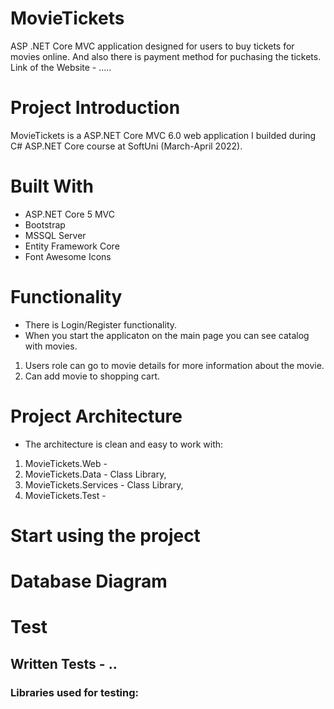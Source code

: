 # MovieTickets

ASP .NET Core MVC application designed for users to buy tickets for movies online. And also there is payment method for puchasing the tickets.
<br />
Link of the Website - .....

# Project Introduction
MovieTickets is a ASP.NET Core MVC 6.0 web application I builded during C# ASP.NET Core course at SoftUni (March-April 2022). <br />

# Built With
* ASP.NET Core 5 MVC
* Bootstrap
* MSSQL Server
* Entity Framework Core
* Font Awesome Icons

# Functionality
* There is Login/Register functionality.
* When you start the applicaton on the main page you can see catalog with movies.
1. Users role can go to movie details for more information about the movie.
2. Can add movie to shopping cart.


# Project Architecture
* The architecture is clean and easy to work with:

1. MovieTickets.Web - 
2. MovieTickets.Data - Class Library,
3. MovieTickets.Services - Class Library,
4. MovieTickets.Test - 

# Start using the project

# Database Diagram

# Test
## Written Tests - ..
### Libraries used for testing: